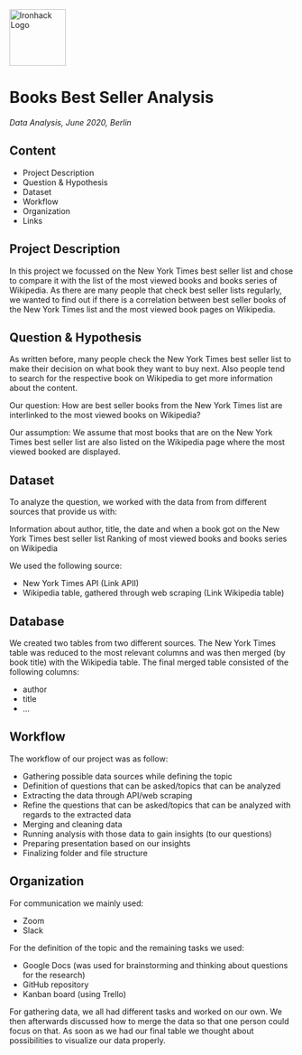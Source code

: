 <img src="https://bit.ly/2VnXWr2" alt="Ironhack Logo" width="100"/>

# Books Best Seller Analysis

*Data Analysis, June 2020, Berlin*

## Content
* Project Description
* Question & Hypothesis
* Dataset
* Workflow
* Organization
* Links

## Project Description

In this project we focussed on the New York Times best seller list and chose to compare it with the list of the most viewed books and books series of Wikipedia. As there are many people that check best seller lists regularly, we wanted to find out if there is a correlation between best seller books of the New York Times list and the most viewed book pages on Wikipedia.


## Question & Hypothesis

As written before, many people check the New York Times best seller list to make their decision on what book they want to buy next. Also people tend to search for the respective book on Wikipedia to get more information about the content.

Our question:
How are best seller books from the New York Times list are interlinked to the most viewed books on Wikipedia?

Our assumption:
We assume that most books that are on the New York Times best seller list are also listed on the Wikipedia page where the most viewed booked are displayed.


## Dataset

To analyze the question, we worked with the data from from different sources that provide us with:

Information about author, title, the date and when a book got on the New York Times best seller list
Ranking of most viewed books and books series on Wikipedia

We used the following source:
* New York Times API (Link APII)
* Wikipedia table, gathered through web scraping (Link Wikipedia table)


## Database

We created two tables from two different sources. The New York Times table was reduced to the most relevant columns and was then merged (by book title) with the Wikipedia table. The final merged table consisted of the following columns:


* author
* title
* ...


## Workflow

The workflow of our project was as follow:
* Gathering possible data sources while defining the topic
* Definition of questions that can be asked/topics that can be analyzed
* Extracting the data through API/web scraping
* Refine the questions that can be asked/topics that can be analyzed with regards to the extracted data
* Merging and cleaning data
* Running analysis with those data to gain insights (to our questions)
* Preparing presentation based on our insights
* Finalizing folder and file structure


## Organization

For communication we mainly used:

* Zoom
* Slack

For the definition of the topic and the remaining tasks we used:

* Google Docs (was used for brainstorming and thinking about questions for the research)
* GitHub repository
* Kanban board (using Trello)

For gathering data, we all had different tasks and worked on our own. We then afterwards discussed how to merge the data so that one person could focus on that. As soon as we had our final table we thought about possibilities to visualize our data properly.
